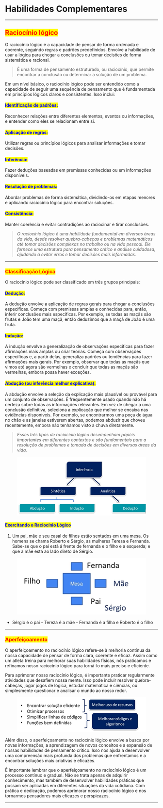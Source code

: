 # Habilidades Complementares

***

## <mark style="color:red;">Raciocínio lógico</mark>

O raciocínio lógico é a capacidade de pensar de forma ordenada e coerente, seguindo regras e padrões predefinidos. Envolve a habilidade de usar a lógica para chegar a conclusões ou tomar decisões de forma sistemática e racional.&#x20;

> É uma forma de pensamento estruturado, ou raciocínio, que permite encontrar a conclusão ou determinar a solução de um problema.

Em um nível básico, o raciocínio lógico pode ser entendido como a capacidade de seguir uma sequência de pensamento que é fundamentada em princípios lógicos claros e consistentes. Isso inclui:

#### <mark style="color:blue;">**Identificação de padrões:**</mark>&#x20;

Reconhecer relações entre diferentes elementos, eventos ou informações, e entender como eles se relacionam entre si.

#### <mark style="color:blue;">**Aplicação de regras:**</mark>&#x20;

Utilizar regras ou princípios lógicos para analisar informações e tomar decisões.

#### <mark style="color:blue;">**Inferência:**</mark>&#x20;

Fazer deduções baseadas em premissas conhecidas ou em informações disponíveis.

#### <mark style="color:blue;">**Resolução de problemas:**</mark>&#x20;

Abordar problemas de forma sistemática, dividindo-os em etapas menores e aplicando raciocínio lógico para encontrar soluções.

#### <mark style="color:blue;">**Consistência:**</mark>&#x20;

Manter coerência e evitar contradições ao raciocinar e tirar conclusões.

> _O raciocínio lógico é uma habilidade fundamental em diversas áreas da vida, desde resolver quebra-cabeças e problemas matemáticos até tomar decisões complexas no trabalho ou na vida pessoal. Ele fornece uma estrutura para pensamento crítico e análise cuidadosa, ajudando a evitar erros e tomar decisões mais informadas._

***

### <mark style="color:red;">Classificação Lógica</mark>

O raciocínio lógico pode ser classificado em três grupos principais:

#### <mark style="color:blue;">**Dedução:**</mark>&#x20;

A dedução envolve a aplicação de regras gerais para chegar a conclusões específicas. Começa com premissas amplas e conhecidas para, então, inferir conclusões mais específicas. Por exemplo, se todas as maçãs são frutas e João tem uma maçã, então deduzimos que a maçã de João é uma fruta.

#### <mark style="color:blue;">**Indução:**</mark>&#x20;

A indução envolve a generalização de observações específicas para fazer afirmações mais amplas ou criar teorias. Começa com observações específicas e, a partir delas, generaliza padrões ou tendências para fazer afirmações mais gerais. Por exemplo, observar que todas as maçãs que vimos até agora são vermelhas e concluir que todas as maçãs são vermelhas, embora possa haver exceções.

#### <mark style="color:blue;">**Abdução (ou inferência melhor explicativa):**</mark>&#x20;

A abdução envolve a seleção da explicação mais plausível ou provável para um conjunto de observações. É frequentemente usado quando não há certeza sobre todas as informações relevantes. Em vez de chegar a uma conclusão definitiva, seleciona a explicação que melhor se encaixa nas evidências disponíveis. Por exemplo, se encontrarmos uma poça de água no chão e as janelas estiverem abertas, podemos abduzir que choveu recentemente, embora não tenhamos visto a chuva diretamente.

> _Esses três tipos de raciocínio lógico desempenham papéis importantes em diferentes contextos e são fundamentais para a resolução de problemas e tomada de decisões em diversas áreas da vida._

<figure><img src="../.gitbook/assets/image (27).png" alt=""><figcaption></figcaption></figure>

#### <mark style="color:blue;">Exercitando o Raciocínio Lógico</mark>

1. Um pai, mãe e seu casal de filhos estão sentados em uma mesa. Os homens se chama Roberto e Sérgio, as mulheres Teresa e Fernanda. Sabe-se que o pai está á frente de fernanda e o filho e a esquerda; e que a mãe está ao lado direto de Sérgio.

<figure><img src="../.gitbook/assets/image (1) (1).png" alt=""><figcaption></figcaption></figure>

* Sérgio é o pai - Tereza é a mãe - Fernanda é a filha e Roberto é o filho

***

### <mark style="color:red;">Aperfeiçoamento</mark>

O aperfeiçoamento no raciocínio lógico refere-se à melhoria contínua da nossa capacidade de pensar de forma clara, coerente e eficaz. Assim como um atleta treina para melhorar suas habilidades físicas, nós praticamos e refinamos nosso raciocínio lógico para torná-lo mais preciso e eficiente.

Para aprimorar nosso raciocínio lógico, é importante praticar regularmente atividades que desafiem nossa mente. Isso pode incluir resolver quebra-cabeças, jogar jogos de lógica, estudar matemática e ciências, ou simplesmente questionar e analisar o mundo ao nosso redor.

<figure><img src="../.gitbook/assets/image (2) (1).png" alt=""><figcaption></figcaption></figure>

Além disso, o aperfeiçoamento no raciocínio lógico envolve a busca por novas informações, a aprendizagem de novos conceitos e a expansão de nossas habilidades de pensamento crítico. Isso nos ajuda a desenvolver uma compreensão mais profunda dos problemas que enfrentamos e a encontrar soluções mais criativas e eficazes.

É importante lembrar que o aperfeiçoamento no raciocínio lógico é um processo contínuo e gradual. Não se trata apenas de adquirir conhecimento, mas também de desenvolver habilidades práticas que possam ser aplicadas em diferentes situações da vida cotidiana. Com prática e dedicação, podemos aprimorar nosso raciocínio lógico e nos tornarmos pensadores mais eficazes e perspicazes.

***
